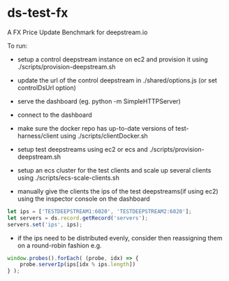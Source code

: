 # ds-test-fx
A FX Price Update Benchmark for deepstream.io

To run:

- setup a control deepstream instance on ec2 and provision it using
  ./scripts/provision-deepstream.sh

- update the url of the control deepstream in ./shared/options.js (or set
  controlDsUrl option)

- serve the dashboard (eg. python -m SimpleHTTPServer)

- connect to the dashboard

- make sure the docker repo has up-to-date versions of test-harness/client
  using ./scripts/clientDocker.sh

- setup test deepstreams using ec2 or ecs and ./scripts/provision-deepstream.sh

- setup an ecs cluster for the test clients and scale up several clients using
  ./scripts/ecs-scale-clients.sh

- manually give the clients the ips of the test deepstreams(if using ec2) using
  the inspector console on the dashboard

```javascript
let ips = ['TESTDEEPSTREAM1:6020', 'TESTDEEPSTREAM2:6020'];
let servers = ds.record.getRecord('servers');
servers.set('ips', ips);
```

- if the ips need to be distributed evenly, consider then reassigning them
  on a round-robin fashion e.g.

```javascript
window.probes().forEach( (probe, idx) => {
    probe.serverIp(ips[idx % ips.length])
} );
```

